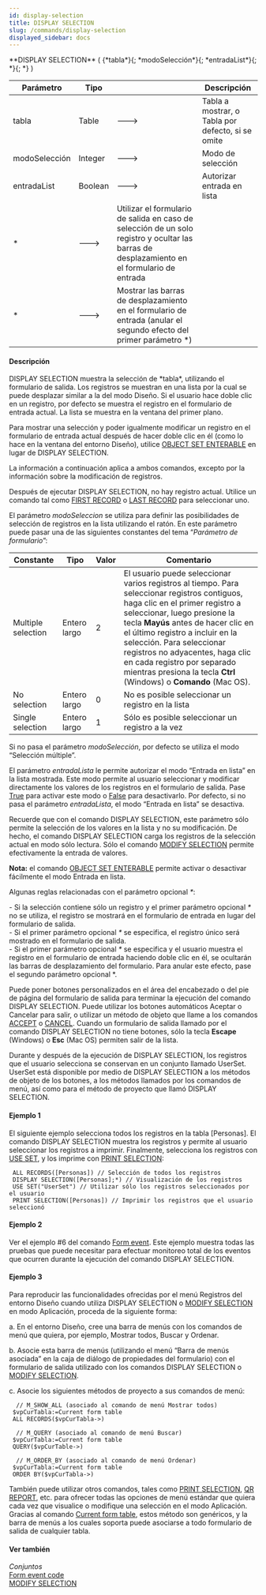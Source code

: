 ```yaml
---
id: display-selection
title: DISPLAY SELECTION
slug: /commands/display-selection
displayed_sidebar: docs
---
```


<!--REF #_command_.DISPLAY SELECTION.Syntax-->**DISPLAY SELECTION** ( {*tabla*}{; *modoSelección*}{; *entradaList*}{; *}{; *} )<!-- END REF-->
<!--REF #_command_.DISPLAY SELECTION.Params-->
| Parámetro | Tipo |  | Descripción |
| --- | --- | --- | --- |
| tabla | Table | &#x1F852; | Tabla a mostrar, o Tabla por defecto, si se omite |
| modoSelección | Integer | &#x1F852; | Modo de selección |
| entradaList | Boolean | &#x1F852; | Autorizar entrada en lista |
| * | &#x1F852; | Utilizar el formulario de salida en caso de selección de un solo registro y ocultar las barras de desplazamiento en el formulario de entrada |
| * | &#x1F852; | Mostrar las barras de desplazamiento en el formulario de entrada (anular el segundo efecto del primer parámetro *) |

<!-- END REF-->

#### Descripción 

<!--REF #_command_.DISPLAY SELECTION.Summary-->DISPLAY SELECTION muestra la selección de *tabla*, utilizando el formulario de salida.<!-- END REF--> Los registros se muestran en una lista por la cual se puede desplazar similar a la del modo Diseño. Si el usuario hace doble clic en un registro, por defecto se muestra el registro en el formulario de entrada actual. La lista se muestra en la ventana del primer plano. 

Para mostrar una selección y poder igualmente modificar un registro en el formulario de entrada actual después de hacer doble clic en él (como lo hace en la ventana del entorno Diseño), utilice [OBJECT SET ENTERABLE](object-set-enterable.md) en lugar de DISPLAY SELECTION.  
  
La información a continuación aplica a ambos comandos, excepto por la información sobre la modificación de registros.

Después de ejecutar DISPLAY SELECTION, no hay registro actual. Utilice un comando tal como [FIRST RECORD](first-record.md) o [LAST RECORD](last-record.md) para seleccionar uno.

El parámetro *modoSeleccion* se utiliza para definir las posibilidades de selección de registros en la lista utilizando el ratón. En este parámetro puede pasar una de las siguientes constantes del tema “*Parámetro de formulario*”:

| Constante          | Tipo         | Valor | Comentario                                                                                                                                                                                                                                                                                                                                                                                                   |
| ------------------ | ------------ | ----- | ------------------------------------------------------------------------------------------------------------------------------------------------------------------------------------------------------------------------------------------------------------------------------------------------------------------------------------------------------------------------------------------------------------ |
| Multiple selection | Entero largo | 2     | El usuario puede seleccionar varios registros al tiempo. Para seleccionar registros contiguos, haga clic en el primer registro a seleccionar, luego presione la tecla **Mayús** antes de hacer clic en el último registro a incluir en la selección. Para seleccionar registros no adyacentes, haga clic en cada registro por separado mientras presiona la tecla **Ctrl** (Windows) o **Comando** (Mac OS). |
| No selection       | Entero largo | 0     | No es posible seleccionar un registro en la lista                                                                                                                                                                                                                                                                                                                                                            |
| Single selection   | Entero largo | 1     | Sólo es posible seleccionar un registro a la vez                                                                                                                                                                                                                                                                                                                                                             |
  
  
Si no pasa el parámetro *modoSelección*, por defecto se utiliza el modo “Selección múltiple”.   
  
El parámetro *entradaLista* le permite autorizar el modo “Entrada en lista” en la lista mostrada. Este modo permite al usuario seleccionar y modificar directamente los valores de los registros en el formulario de salida. Pase [True](true.md "True") para activar este modo o [False](false.md "False") para desactivarlo. Por defecto, si no pasa el parámetro *entradaLista*, el modo “Entrada en lista” se desactiva.  
  
Recuerde que con el comando DISPLAY SELECTION, este parámetro sólo permite la selección de los valores en la lista y no su modificación. De hecho, el comando DISPLAY SELECTION carga los registros de la selección actual en modo sólo lectura. Sólo el comando [MODIFY SELECTION](modify-selection.md) permite efectivamente la entrada de valores. 

**Nota:** el comando [OBJECT SET ENTERABLE](object-set-enterable.md) permite activar o desactivar fácilmente el modo Entrada en lista. 

Algunas reglas relacionadas con el parámetro opcional *\**:

\- Si la selección contiene sólo un registro y el primer parámetro opcional *\** no se utiliza, el registro se mostrará en el formulario de entrada en lugar del formulario de salida.  
\- Si el primer parámetro opcional *\** se especifica, el registro único será mostrado en el formulario de salida.   
\- Si el primer parámetro opcional *\** se especifica y el usuario muestra el registro en el formulario de entrada haciendo doble clic en él, se ocultarán las barras de desplazamiento del formulario. Para anular este efecto, pase el segundo parámetro opcional \*.

Puede poner botones personalizados en el área del encabezado o del pie de página del formulario de salida para terminar la ejecución del comando DISPLAY SELECTION. Puede utilizar los botones automáticos Aceptar o Cancelar para salir, o utilizar un método de objeto que llame a los comandos [ACCEPT](accept.md) o [CANCEL](cancel.md). Cuando un formulario de salida llamado por el comando DISPLAY SELECTION no tiene botones, sólo la tecla **Escape** (Windows) o **Esc** (Mac OS) permiten salir de la lista.

Durante y después de la ejecución de DISPLAY SELECTION, los registros que el usuario selecciona se conservan en un conjunto llamado UserSet. UserSet está disponible por medio de DISPLAY SELECTION a los métodos de objeto de los botones, a los métodos llamados por los comandos de menú, así como para el método de proyecto que llamó DISPLAY SELECTION.

#### Ejemplo 1 

El siguiente ejemplo selecciona todos los registros en la tabla \[Personas\]. El comando DISPLAY SELECTION muestra los registros y permite al usuario seleccionar los registros a imprimir. Finalmente, selecciona los registros con [USE SET](use-set.md "USE SET"), y los imprime con [PRINT SELECTION](print-selection.md "PRINT SELECTION"): 

```4d
 ALL RECORDS([Personas]) // Selección de todos los registros
 DISPLAY SELECTION([Personas];*) // Visualización de los registros
 USE SET("UserSet") // Utilizar sólo los registros seleccionados por el usuario
 PRINT SELECTION([Personas]) // Imprimir los registros que el usuario seleccionó
```

#### Ejemplo 2 

Ver el ejemplo #6 del comando [Form event](form-event.md "Form event"). Este ejemplo muestra todas las pruebas que puede necesitar para efectuar monitoreo total de los eventos que ocurren durante la ejecución del comando DISPLAY SELECTION.

#### Ejemplo 3 

Para reproducir las funcionalidades ofrecidas por el menú Registros del entorno Diseño cuando utiliza DISPLAY SELECTION o [MODIFY SELECTION](modify-selection.md "MODIFY SELECTION") en modo Aplicación, proceda de la siguiente forma:

a. En el entorno Diseño, cree una barra de menús con los comandos de menú que quiera, por ejemplo, Mostrar todos, Buscar y Ordenar. 

b. Asocie esta barra de menús (utilizando el menú “Barra de menús asociada” en la caja de diálogo de propiedades del formulario) con el formulario de salida utilizado con los comandos DISPLAY SELECTION o [MODIFY SELECTION](modify-selection.md "MODIFY SELECTION").

c. Asocie los siguientes métodos de proyecto a sus comandos de menú:

```4d
  // M_SHOW_ALL (asociado al comando de menú Mostrar todos)
 $vpCurTabla:=Current form table
 ALL RECORDS($vpCurTabla->)
```

```4d
  // M_QUERY (asociado al comando de menú Buscar)
 $vpCurTabla:=Current form table
 QUERY($vpCurTable->)
 
  // M_ORDER_BY (asociado al comando de menú Ordenar)
 $vpCurTabla:=Current form table
 ORDER BY($vpCurTabla->)
```

También puede utilizar otros comandos, tales como [PRINT SELECTION](print-selection.md "PRINT SELECTION"), [QR REPORT](qr-report.md "QR REPORT"), etc. para ofrecer todas las opciones de menú estándar que quiera cada vez que visualice o modifique una selección en el modo Aplicación. Gracias al comando [Current form table](current-form-table.md "Current form table"), estos método son genéricos, y la barra de menús a los cuales soporta puede asociarse a todo formulario de salida de cualquier tabla.

#### Ver también 

*Conjuntos*  
[Form event code](form-event-code.md)  
[MODIFY SELECTION](modify-selection.md)  